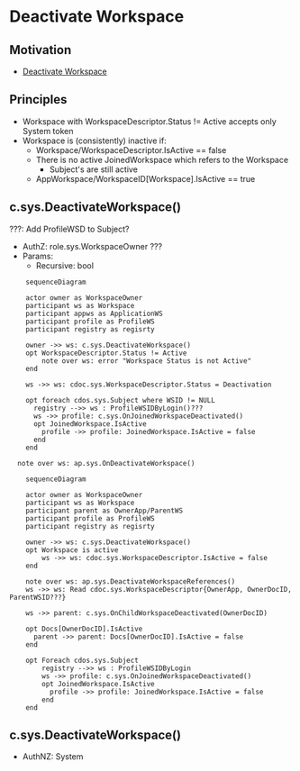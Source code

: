 # Deactivate Workspace

## Motivation

- [Deactivate Workspace](https://github.com/voedger/voedger/issues/53)


## Principles

- Workspace with WorkspaceDescriptor.Status != Active accepts only System token
- Workspace is (consistently) inactive if:
  - Workspace/WorkspaceDescriptor.IsActive == false
  - There is no active JoinedWorkspace which refers to the Workspace
    - Subject's are still active
  - AppWorkspace/WorkspaceID[Workspace].IsActive == true

## c.sys.DeactivateWorkspace()

???: Add ProfileWSD to Subject?

- AuthZ: role.sys.WorkspaceOwner ???
- Params: 
  - Recursive: bool

```mermaid
    sequenceDiagram

    actor owner as WorkspaceOwner
    participant ws as Workspace
    participant appws as ApplicationWS
    participant profile as ProfileWS
    participant registry as regisrty

    owner ->> ws: c.sys.DeactivateWorkspace()
    opt WorkspaceDescriptor.Status != Active
        note over ws: error "Workspace Status is not Active"
    end

    ws ->> ws: cdoc.sys.WorkspaceDescriptor.Status = Deactivation

    opt foreach cdos.sys.Subject where WSID != NULL  
      registry -->> ws : ProfileWSIDByLogin()???
      ws ->> profile: c.sys.OnJoinedWorkspaceDeactivated()
      opt JoinedWorkspace.IsActive
        profile ->> profile: JoinedWorkspace.IsActive = false
      end
    end

  note over ws: ap.sys.OnDeactivateWorkspace()

```


```mermaid
    sequenceDiagram

    actor owner as WorkspaceOwner
    participant ws as Workspace
    participant parent as OwnerApp/ParentWS
    participant profile as ProfileWS
    participant registry as regisrty

    owner ->> ws: c.sys.DeactivateWorkspace()
    opt Workspace is active
        ws ->> ws: cdoc.sys.WorkspaceDescriptor.IsActive = false
    end

    note over ws: ap.sys.DeactivateWorkspaceReferences()
    ws ->> ws: Read cdoc.sys.WorkspaceDescriptor{OwnerApp, OwnerDocID, ParentWSID???}

    ws ->> parent: c.sys.OnChildWorkspaceDeactivated(OwnerDocID)

    opt Docs[OwnerDocID].IsActive
      parent ->> parent: Docs[OwnerDocID].IsActive = false
    end

    opt Foreach cdos.sys.Subject
        registry -->> ws : ProfileWSIDByLogin
        ws ->> profile: c.sys.OnJoinedWorkspaceDeactivated()
        opt JoinedWorkspace.IsActive
          profile ->> profile: JoinedWorkspace.IsActive = false
        end
    end
```

## c.sys.DeactivateWorkspace()

- AuthNZ: System


